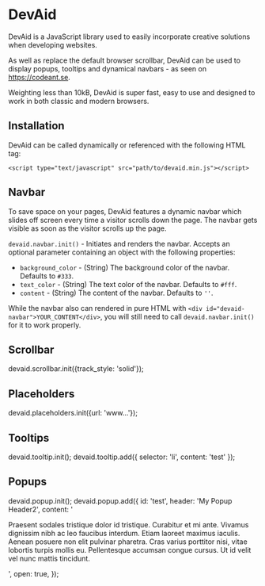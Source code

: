 # DevAid

DevAid is a JavaScript library used to easily incorporate creative solutions when developing websites.

As well as replace the default browser scrollbar, DevAid can be used to display popups, tooltips and dynamical navbars - as seen on https://codeant.se.

Weighting less than 10kB, DevAid is super fast, easy to use and designed to work in both classic and modern browsers.

## Installation

DevAid can be called dynamically or referenced with the following HTML tag:

`<script type="text/javascript" src="path/to/devaid.min.js"></script>`

## Navbar

To save space on your pages, DevAid features a dynamic navbar which slides off screen every time a visitor scrolls down the page. The navbar gets visible as soon as the visitor scrolls up the page.

`devaid.navbar.init()` - Initiates and renders the navbar.
Accepts an optional parameter containing an object with the following properties:
* `background_color` - (String) The background color of the navbar. Defaults to `#333`.
* `text_color` - (String) The text color of the navbar. Defaults to `#fff`.
* `content` - (String) The content of the navbar. Defaults to `''`.

While the navbar also can rendered in pure HTML with `<div id="devaid-navbar">YOUR_CONTENT</div>`, you will still need to call `devaid.navbar.init()` for it to work properly.

## Scrollbar
devaid.scrollbar.init({track_style: 'solid'});

## Placeholders
devaid.placeholders.init({url: 'www...'});

## Tooltips
devaid.tooltip.init();
devaid.tooltip.add({
    selector: 'li',
    content: 'test'
});

## Popups
devaid.popup.init();
devaid.popup.add({
    id: 'test',
    header: 'My Popup Header2',
    content: '<p>Praesent sodales tristique dolor id tristique. Curabitur et mi ante. Vivamus dignissim nibh ac leo faucibus interdum. Etiam laoreet maximus iaculis. Aenean posuere non elit pulvinar pharetra. Cras varius porttitor nisi, vitae lobortis turpis mollis eu. Pellentesque accumsan congue cursus. Ut id velit vel nunc mattis tincidunt.</p>',
    open: true,
});